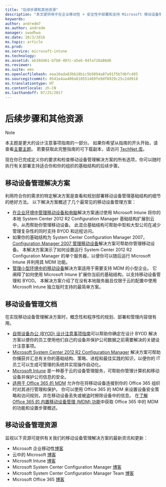 ```yaml
---
title: "后续步骤和其他资源"
description: "本文提供用于在企业移动性 + 安全性中部署和支持 Microsoft 移动设备管理解决方案的更多资源和操作方法文章。"
keywords: 
author: andredm7
ms.author: andredm
manager: swadhwa
ms.date: 10/3/2016
ms.topic: article
ms.prod: 
ms.service: microsoft-intune
ms.technology: 
ms.assetid: eb38d461-bfb0-407c-a5e6-94fa728a86d6
ms.reviewer: 
ms.suite: ems
ms.openlocfilehash: eaa10ada83bb18b1c5b5094a07a91f5b7dbfc405
ms.sourcegitcommit: 0541e4aa400a818551469fe9df8929c25c2dd918
ms.translationtype: HT
ms.contentlocale: zh-CN
ms.lasthandoff: 07/25/2017
---
```

# <a name="next-steps-and-additional-resources"></a>后续步骤和其他资源

>[!NOTE]
>本主题是更大的设计注意事项指南的一部分。 如果你希望从指南的开头开始，请查看[主要主题](mdm-design-considerations-guide.md)。 若要获取此完整指南的可下载副本，请访问 [TechNet 库](https://gallery.technet.microsoft.com/Mobile-Device-Management-7d401582)。

现在你已完成定义你的要求和检查移动设备管理解决方案的所有选项，你可以随时执行有关部署支持适合你和你的组织的基础结构的后续步骤。

## <a name="mobile-device-management-solutions"></a>移动设备管理解决方案

利用符合你的需求的特定解决方案是查看和规划部署移动设备管理基础结构的细节的绝好方法。 以下解决方案概述了几个最常见的移动设备管理方案：

- [在企业环境中管理移动设备和电脑](https://technet.microsoft.com/library/dn582037.aspx)解决方案通过使用 Microsoft Intune 将你的本地 System Center 2012 R2 Configuration Manager 基础结构扩展到云中，从而帮助你管理移动设备。 此混合基础结构可帮助中型和大型公司在减少管理复杂性的同时支持 BYOD 和远程访问。
- 如果你的基础结构为 System Center Configuration Manager 2007，[Configuration Manager 2007 管理移动设备](https://technet.microsoft.com/library/dn508400.aspx)解决方案可帮助你管理移动设备。 本解决方案演示了如何设置运行 System Center 2012 R2 Configuration Manager 的单个服务器，以便你可以随后运行 Microsoft Intune 并利用其 MDM 功能。
- [管理小型环境中的移动设备](https://technet.microsoft.com/library/dn715906.aspx)解决方案适用于需要支持 MDM 的小型企业。 它阐释了如何使用 Microsoft Intune 扩展你当前的基础结构，以支持移动设备管理和 BYOD。 本解决方案介绍了在没有本地服务器且仅限于云的配置中使用 Microsoft Intune 独立版时支持的最简单方案。

## <a name="mobile-device-management-documentation"></a>移动设备管理文档

在实现移动设备管理解决方案时，概念性和程序性的规划、部署和管理内容很有用。

- [自带设备办公 (BYOD) 设计注意事项指南](./BYOD-design-considerations-guide.md)可以帮助你确定在设计 BYOD 解决方案以便你的员工使用他们自己的设备并保护公司数据之前需要解决的关键设计注意事项。
- [Microsoft System Center 2012 R2 Configuration Manager](https://technet.microsoft.com/library/cc507089.aspx) 解决方案可帮助你捕获并汇总有关你的基础结构、策略、进程和最佳实践的知识，以便你的 IT 员工可以生成可管理的系统并实现操作自动化。
- [Microsoft Intune](/Intune/) 是一种基于云的设备管理服务，可帮助你管理计算机和移动设备并保护公司信息的安全。
- [适用于 Office 365 的 MDM](https://technet.microsoft.com/library/ms.o365.cc.devicepolicy.aspx) 允许你在将移动设备连接到你的 Office 365 组织时对其进行管理和保护。 你可以使用 Office 365 的 MDM 来设置设备安全策略和访问规则，并在移动设备丢失或被盗时擦除设备中的信息。 在[了解 Office 365 的 内置移动设备管理 (MDM) 功能](https://blogs.office.com/2015/07/21/explore-the-built-in-mobile-device-management-mdm-feature-for-office-365/)中获取 Office 365 中的 MDM 的功能和设置步骤概述。

## <a name="mobile-device-management-resources"></a>移动设备管理资源

监视以下资源可提供有关我们的移动设备管理解决方案的最新资讯和更新：

- Microsoft 企业移动性[博客](http://blogs.technet.com/b/enterprisemobility/)
- 云中的 Microsoft [博客](http://blogs.technet.com/b/in_the_cloud/)
- Microsoft Intune [博客](http://blogs.technet.com/b/microsoftintune/)
- Microsoft System Center Configuration Manager [博客](http://blogs.technet.com/b/configurationmgr/)
- Microsoft System Center Configuration Manager Team [博客](http://blogs.technet.com/b/configmgrteam/)
- Microsoft Office 365 [博客](http://blogs.office.com/office365forbusiness/)
